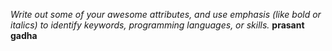 *Write out some of your awesome attributes, and use emphasis (like bold or italics) to identify keywords, programming languages, or skills.*
**prasant**
__gadha__
